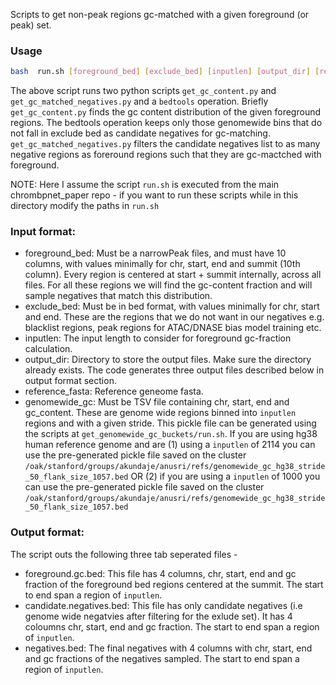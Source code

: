 Scripts to get  non-peak regions gc-matched with a given foreground (or peak) set.

### Usage

```bash 
bash  run.sh [foreground_bed] [exclude_bed] [inputlen] [output_dir] [reference_fasta] [genomewide_gc]
```

The above script runs two python scripts `get_gc_content.py` and `get_gc_matched_negatives.py` and a `bedtools` operation. Briefly `get_gc_content.py` finds the gc content distribution of the given foreground regions.  The bedtools operation keeps only those genomewide bins that do not fall in exclude bed as candidate negatives for gc-matching. `get_gc_matched_negatives.py` filters the candidate negatives list to as many negative regions as foreround regions such that they are gc-mactched with foreground.

NOTE: Here I assume the script `run.sh` is executed from the main chrombpnet_paper repo - if you want to run these scripts while in this directory modify the paths in `run.sh`

### Input format:

- foreground_bed: Must be a narrowPeak files, and must have 10 columns, with values minimally for chr, start, end and summit (10th column). Every region is centered at start + summit internally, across all files. For all these regions we will find the gc-content fraction and will sample negatives that match this distribution.
- exclude_bed: Must be in bed format, with values minimally for chr, start and end. These are the regions that we do not want in our negatives e.g. blacklist regions, peak regions for ATAC/DNASE bias model training etc.
- inputlen: The input length to consider for foreground gc-fraction calculation.
- output_dir: Directory to store the output files. Make sure the directory already exists. The code generates three output files described below in output format section.
- reference_fasta: Reference geneome fasta.
- genomewide_gc: Must be TSV file containing chr, start, end and gc_content. These are genome wide regions binned into `inputlen` regions and with a given stride. This pickle file can be generated using the scripts at `get_genomewide_gc_buckets/run.sh`. If you are using hg38 human reference genome and are (1) using a  `inputlen` of 2114 you can use the pre-generated pickle file saved on the cluster `/oak/stanford/groups/akundaje/anusri/refs/genomewide_gc_hg38_stride_50_flank_size_1057.bed` OR (2) if you are using a `inputlen` of 1000 you can use the pre-generated pickle file saved on the cluster `/oak/stanford/groups/akundaje/anusri/refs/genomewide_gc_hg38_stride_50_flank_size_1057.bed`

### Output format:

The script outs the following three tab seperated files - 

- foreground.gc.bed: This file has 4 columns, chr, start, end and gc fraction of the foreground bed regions centered at the summit. The start to end span a region of `inputlen`.
- candidate.negatives.bed: This file has only candidate negatives (i.e genome wide negatvies after filtering for the exlude set). It has 4 coloumns chr, start, end and gc fraction. The start to end span a region of `inputlen`. 
- negatives.bed: The final negatives with 4 columns with chr, start, end  and gc fractions of the negatives sampled. The start to end span a region of `inputlen`.
